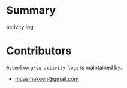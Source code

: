 # Summary

activity log

# Contributors

`@steelxorg/sx-activity-logz` is maintained by:

- mcasmakeen@gmail.com

